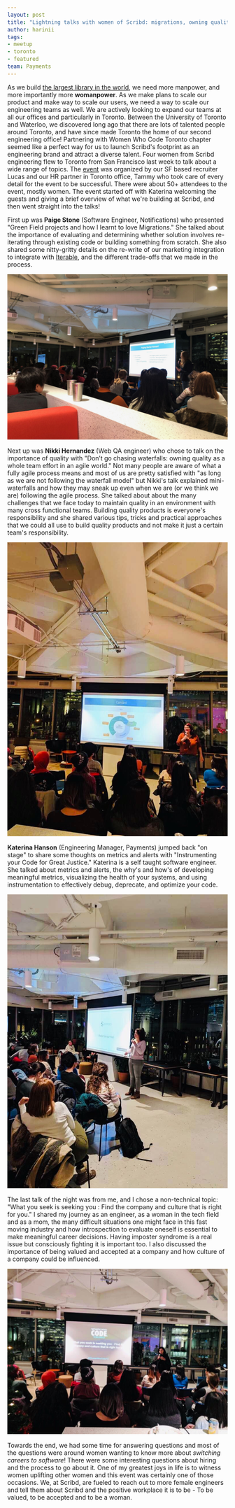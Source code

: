 ```yaml
---
layout: post
title: "Lightning talks with women of Scribd: migrations, owning quality, and more!"
author: harinii
tags:
- meetup
- toronto
- featured
team: Payments
---
```


As we build [the largest library in the world](/blog/2019/building-the-library.html), we need more manpower, and more
importantly more **womanpower**. As we make plans to scale our product and make way
to scale our users, we need a way to scale our engineering teams as well. We
are actively looking to expand our teams at all our offices and particularly in
Toronto. Between the University of Toronto and Waterloo, we discovered long ago
that there are lots of talented people around Toronto, and have since made
Toronto the home of our second engineering office! Partnering with Women Who
Code Toronto chapter seemed like a perfect way for us to launch Scribd's
footprint as an engineering brand and attract a diverse talent.  Four women
from Scribd engineering flew to Toronto from San Francisco last week to talk
about a wide range of topics. The
[event](https://www.meetup.com/Women-Who-Code-Toronto/events/266758297/) was
organized by our SF based recruiter Lucas and our HR partner in Toronto office,
Tammy who took care of every detail for the event to be successful. There were
about 50+ attendees to the event, mostly women. The event started off with
Katerina welcoming the
guests and giving a brief overview of what we're building at Scribd, and then
went straight into the talks!


First up  was **Paige Stone** (Software Engineer, Notifications) who presented "Green Field projects
and how I learnt to love Migrations."  She talked about the importance of
evaluating and determining whether solution involves re-iterating through
existing code or building something from scratch. She also shared some
nitty-gritty details on the re-write of our marketing integration to integrate
with [Iterable](https://iterable.com/), and the different trade-offs that we
made in the process.

<img src="/post-images/2019-12-toronto-meetup/paige.jpg" alt="Paige presenting"/>


Next up was **Nikki Hernandez** (Web QA engineer) who chose to talk on the
importance of quality with "Don’t go chasing waterfalls: owning quality as a
whole team effort in an agile world." Not many people are aware of what a fully
agile process means and most of us are pretty satisfied with "as long as we are
not following the waterfall model" but Nikki's talk explained mini-waterfalls
and how they may sneak up even when we are (or we think we are) following the
agile process. She talked about about the many challenges that we face today to
maintain quality in an environment with many cross functional teams. Building
quality products is everyone's responsibility and she shared various tips,
tricks and practical approaches that we could all use to build quality products
and not make it just a certain team's responsibility.

<img src="/post-images/2019-12-toronto-meetup/nikki.jpg" alt="Nikki sharing
some charts"/>

**Katerina Hanson** (Engineering Manager, Payments) jumped back "on stage" to
share some thoughts on metrics and alerts with "Instrumenting your Code for
Great Justice." Katerina is a self taught software engineer. She talked about
metrics and alerts, the why's and how's of developing meaningful metrics,
visualizing the health of your systems, and using instrumentation to
effectively debug, deprecate, and optimize your code.

<img src="/post-images/2019-12-toronto-meetup/katerina.jpg" alt="Katerina
kicking it off"/>


The last talk of the night was from me, and I chose a non-technical topic: "What you
seek is seeking you : Find the company and culture that is right for you." I
shared my journey as an engineer, as a woman in the tech field and as a
mom, the many difficult situations one might face in this fast moving industry
and how introspection to evaluate oneself is essential to make meaningful
career decisions. Having imposter syndrome is a real issue but consciously
fighting it is important too. I also discussed the importance of being valued
and accepted at a company and how culture of a company could be influenced.

<img src="/post-images/2019-12-toronto-meetup/harini.jpg" alt="Harini sharing
the journey"/>

Towards the end, we had some time for answering questions and most of the
questions were around women wanting to know more about _switching careers to
software_! There were some interesting questions about hiring and the process to
go about it.  One of my greatest joys in life is to witness women uplifting
other women and this event was certainly one of those occasions. We, at Scribd,
are fueled to reach out to more female engineers and tell them about Scribd and
the positive workplace it is to be - To be valued, to be accepted and to be a
woman. 
